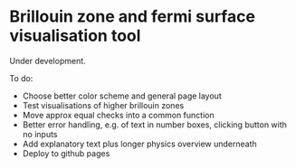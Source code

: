 # Brillouin zone and fermi surface visualisation tool

Under development.

To do:

- Choose better color scheme and general page layout
- Test visualisations of higher brillouin zones
- Move approx equal checks into a common function
- Better error handling, e.g. of text in number boxes, clicking button with no inputs
- Add explanatory text plus longer physics overview underneath
- Deploy to github pages